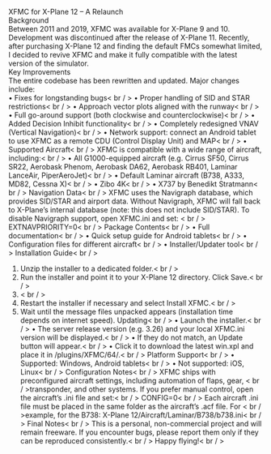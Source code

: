 XFMC for X-Plane 12 – A Relaunch<br/>
Background<br/>
Between 2011 and 2019, XFMC was available for X-Plane 9 and 10. Development was discontinued after the release of X-Plane 11. Recently, after purchasing X-Plane 12 and finding the default FMCs somewhat limited, I decided to revive XFMC and make it fully compatible with the latest version of the simulator.<br/>
Key Improvements<br/>
The entire codebase has been rewritten and updated. Major changes include:<br/>
•	Fixes for longstanding bugs< br / >
•	Proper handling of SID and STAR restrictions< br / >
•	Approach vector plots aligned with the runway< br / >
•	Full go-around support (both clockwise and counterclockwise)< br / >
•	Added Decision Inhibit functionality< br / >
•	Completely redesigned VNAV (Vertical Navigation)< br / >
•	Network support: connect an Android tablet to use XFMC as a remote CDU (Control Display Unit) and MAP< br / >
•	  
Supported Aircraft< br / >
XFMC is compatible with a wide range of aircraft, including:< br / >
•	All G1000-equipped aircraft (e.g. Cirrus SF50, Cirrus SR22, Aerobask Phenom, Aerobask DA62, Aerobask RB401, Laminar LanceAir, PiperAeroJet)< br / >
•	Default Laminar aircraft (B738, A333, MD82, Cessna X)< br / >
•	Zibo 4K< br / >
•	X737 by Benedikt Stratmann< br / >
Navigation Data< br / >
XFMC uses the Navigraph database, which provides SID/STAR and airport data. Without Navigraph, XFMC will fall back to X-Plane’s internal database (note: this does not include SID/STAR). To disable Navigraph support, open XFMC.ini and set: < br / >
EXTNAVPRIORITY=0< br / >
Package Contents< br / >
•	Full documentation< br / >
•	Quick setup guide for Android tablets< br / >
•	Configuration files for different aircraft< br / >
•	Installer/Updater tool< br / >
Installation Guide< br / >
1.	Unzip the installer to a dedicated folder.< br / >
2.	Run the installer and point it to your X-Plane 12 directory. Click Save.< br / >
3.	< br / >  
4.	Restart the installer if necessary and select Install XFMC.< br / >
5.	Wait until the message files unpacked appears (installation time depends on internet speed).
Updating< br / >
•	Launch the installer.< br / >
•	The server release version (e.g. 3.26) and your local XFMC.ini version will be displayed.< br / >
•	If they do not match, an Update button will appear.< br / >
•	Click it to download the latest win.xpl and place it in /plugins/XFMC/64/.< br / >
Platform Support< br / >
•	Supported: Windows, Android tablets< br / >
•	Not supported: iOS, Linux< br / >
Configuration Notes< br / >
XFMC ships with preconfigured aircraft settings, including automation of flaps, gear, < br / >transponder, and other systems. If you prefer manual control, open the aircraft’s .ini file and set:< br / > 
CONFIG=0< br / >
Each aircraft .ini file must be placed in the same folder as the aircraft’s .acf file. For < br / >example, for the B738:    X-Plane 12/Aircraft/Laminar/B738/b738.ini< br / >
Final Notes< br / >
This is a personal, non-commercial project and will remain freeware. If you encounter bugs, please report them only if they can be reproduced consistently.< br / >
Happy flying!< br / >
